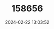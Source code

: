 ---
title: "158656"
category: "Lestes concinnus"
draft: false
date: 2024-02-22 13:03:52
languages:
  English: ["Dusky Spreadwing"]
---